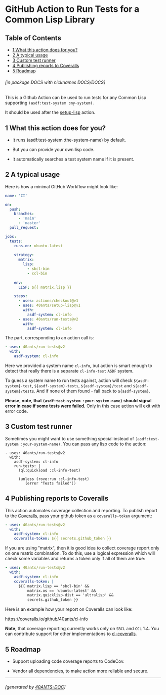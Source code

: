 <a id='x-28DOCS-3A-40INDEX-2040ANTS-DOC-2FLOCATIVES-3ASECTION-29'></a>

# GitHub Action to Run Tests for a Common Lisp Library

## Table of Contents

- [1 What this action does for you?][a4be]
- [2 A typical usage][3b34]
- [3 Custom test runner][edba]
- [4 Publishing reports to Coveralls][ae7a]
- [5 Roadmap][0187]

###### \[in package DOCS with nicknames DOCS/DOCS\]
This is a Github Action can be used to run tests for any Common Lisp supporting `(asdf:test-system :my-system)`.

It should be used after the [setup-lisp](https://40ants.com/setup-lisp/) action.

<a id='x-28DOCS-3A-40FEATURES-2040ANTS-DOC-2FLOCATIVES-3ASECTION-29'></a>

## 1 What this action does for you?

- It runs (asdf:test-system :the-system-name) by default.

- But you can provide your own lisp code.

- It automatically searches a test system name if it is present.


<a id='x-28DOCS-3A-40TYPICAL-USAGE-2040ANTS-DOC-2FLOCATIVES-3ASECTION-29'></a>

## 2 A typical usage

Here is how a minimal GitHub Workflow might look like:

```yaml
name: 'CI'

on:
  push:
    branches:
      - 'main'
      - 'master'
  pull_request:

jobs:
  tests:
    runs-on: ubuntu-latest
    
    strategy:
      matrix:
        lisp:
          - sbcl-bin
          - ccl-bin
          
    env:
      LISP: ${{ matrix.lisp }}

    steps:
      - uses: actions/checkout@v1
      - uses: 40ants/setup-lisp@v1
        with:
          asdf-system: cl-info
      - uses: 40ants/run-tests@v2
        with:
          asdf-system: cl-info
```

The part, corresponding to an action call is:

```yaml
- uses: 40ants/run-tests@v2
  with:
    asdf-system: cl-info
```

Here we provided a system name `cl-info`, but
action is smart enough to detect that really
there is a separate `cl-info-test` `ASDF` system.

To guess a system name to run tests against, action
will check `${asdf-system}-test`, `${asdf-system}-tests`,
`${asdf-system}/test` and `${asdf-system}/tests`. And if none
of them found - fall back to `${asdf-system}`.

**Please, note, that `(asdf:test-system :your-system-name)`
should signal error in case if some tests were failed.** Only
in this case action will exit with error code.

<a id='x-28DOCS-3A-40CUSTOM-TEST-RUNNER-2040ANTS-DOC-2FLOCATIVES-3ASECTION-29'></a>

## 3 Custom test runner

Sometimes you might want to use something special instead of
`(asdf:test-system :your-system-name)`. You can pass any lisp
code to the action:

```
- uses: 40ants/run-tests@v2
  with:
    asdf-system: cl-info
    run-tests: |
      (ql:quickload :cl-info-test)

      (unless (rove:run :cl-info-test)
         (error "Tests failed"))
```


<a id='x-28DOCS-3A-40COVERALLS-2040ANTS-DOC-2FLOCATIVES-3ASECTION-29'></a>

## 4 Publishing reports to Coveralls

This action automates coverage collection and reporting. To publish report
to the [Coveralls](https://coveralls.io/), pass your github token as
a `coveralls-token` argument:

```yaml
- uses: 40ants/run-tests@v2
  with:
    asdf-system: cl-info
    coveralls-token: ${{ secrets.github_token }}
```

If you are using "matrix", then it is good idea to collect coverage report
only on one matrix combination. To do this, use a logical expression which
will check some variables and returns a token only if all of them are true:

```yaml
- uses: 40ants/run-tests@v2
  with:
    asdf-system: cl-info
    coveralls-token: |
      ${{ matrix.lisp == 'sbcl-bin' &&
          matrix.os == 'ubuntu-latest' &&
          matrix.quicklisp-dist == 'ultralisp' &&
          secrets.github_token }}
```

Here is an example how your report on Coveralls can look like:

https://coveralls.io/github/40ants/cl-info

**Note**, that coverage reporting currently works only on `SBCL` and `CCL` 1.4.
You can contribute support for other implementations to
[cl-coveralls](https://github.com/fukamachi/cl-coveralls).

<a id='x-28DOCS-3A-40ROADMAP-2040ANTS-DOC-2FLOCATIVES-3ASECTION-29'></a>

## 5 Roadmap

- Support uploading code coverage reports to CodeCov.

- Vendor all dependencies, to make action more reliable and secure.


  [0187]: #x-28DOCS-3A-40ROADMAP-2040ANTS-DOC-2FLOCATIVES-3ASECTION-29 "Roadmap"
  [3b34]: #x-28DOCS-3A-40TYPICAL-USAGE-2040ANTS-DOC-2FLOCATIVES-3ASECTION-29 "A typical usage"
  [a4be]: #x-28DOCS-3A-40FEATURES-2040ANTS-DOC-2FLOCATIVES-3ASECTION-29 "What this action does for you?"
  [ae7a]: #x-28DOCS-3A-40COVERALLS-2040ANTS-DOC-2FLOCATIVES-3ASECTION-29 "Publishing reports to Coveralls"
  [edba]: #x-28DOCS-3A-40CUSTOM-TEST-RUNNER-2040ANTS-DOC-2FLOCATIVES-3ASECTION-29 "Custom test runner"

* * *
###### \[generated by [40ANTS-DOC](https://40ants.com/doc)\]
